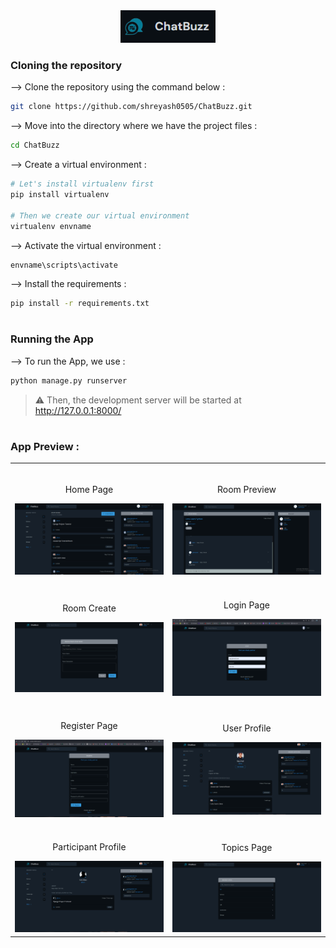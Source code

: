 <div align="center">
<img width="30%" src="pics/logo.png">
</div>

### Cloning the repository

--> Clone the repository using the command below :
```bash
git clone https://github.com/shreyash0505/ChatBuzz.git

```

--> Move into the directory where we have the project files : 
```bash
cd ChatBuzz

```

--> Create a virtual environment :
```bash
# Let's install virtualenv first
pip install virtualenv

# Then we create our virtual environment
virtualenv envname

```

--> Activate the virtual environment :
```bash
envname\scripts\activate

```

--> Install the requirements :
```bash
pip install -r requirements.txt

```

#

### Running the App

--> To run the App, we use :
```bash
python manage.py runserver

```

> ⚠ Then, the development server will be started at http://127.0.0.1:8000/

#

### App Preview :

<table width="100%" >
  
<tr>  
<td width="50%">      
&nbsp; 
<br>
<p align="center">
  Home Page
</p>
<img src="pics/feed_home.png">
</td> 

<td width="50%">
<br>
<p align="center">
  Room Preview
</p>
<img src="pics/room.png">
</td>
</tr>

<tr>
<td width="50%">
<br>
<p align="center">
  Room Create
</p>
<img src="pics/createroom.png">  
</td>
  
<td width="50%">      
&nbsp;
<br>
<p align="center">
  Login Page
</p>
<img src="pics/login.png">  
</td>
</tr>

<tr>
<td width="50%">
<br>
<p align="center">
  Register Page
</p>
<img src="pics/register.png">  
</td>

<td width="50%">
<br>
<p align="center">
  User Profile
</p>
<img src="pics/user_profile.png">  
</td> 
</tr>

<tr>
<td width="50%">
<br>
<p align="center">
  Participant Profile
</p>
<img src="pics/profileuser.png">  
</td> 

<td width="50%">
<br>
<p align="center">
  Topics Page
</p>
<img src="pics/browsetopics.png">  
</td> 
  
</tr>


</table>



